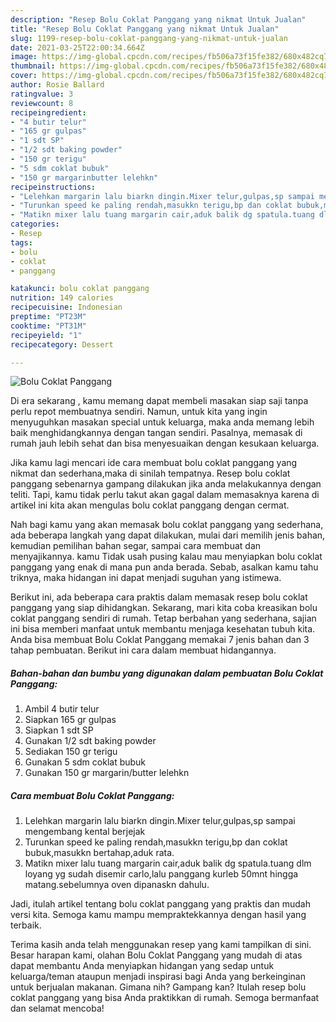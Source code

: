 ```yaml
---
description: "Resep Bolu Coklat Panggang yang nikmat Untuk Jualan"
title: "Resep Bolu Coklat Panggang yang nikmat Untuk Jualan"
slug: 1199-resep-bolu-coklat-panggang-yang-nikmat-untuk-jualan
date: 2021-03-25T22:00:34.664Z
image: https://img-global.cpcdn.com/recipes/fb506a73f15fe382/680x482cq70/bolu-coklat-panggang-foto-resep-utama.jpg
thumbnail: https://img-global.cpcdn.com/recipes/fb506a73f15fe382/680x482cq70/bolu-coklat-panggang-foto-resep-utama.jpg
cover: https://img-global.cpcdn.com/recipes/fb506a73f15fe382/680x482cq70/bolu-coklat-panggang-foto-resep-utama.jpg
author: Rosie Ballard
ratingvalue: 3
reviewcount: 8
recipeingredient:
- "4 butir telur"
- "165 gr gulpas"
- "1 sdt SP"
- "1/2 sdt baking powder"
- "150 gr terigu"
- "5 sdm coklat bubuk"
- "150 gr margarinbutter lelehkn"
recipeinstructions:
- "Lelehkan margarin lalu biarkn dingin.Mixer telur,gulpas,sp sampai mengembang kental berjejak"
- "Turunkan speed ke paling rendah,masukkn terigu,bp dan coklat bubuk,masukkn bertahap,aduk rata."
- "Matikn mixer lalu tuang margarin cair,aduk balik dg spatula.tuang dlm loyang yg sudah disemir carlo,lalu panggang kurleb 50mnt hingga matang.sebelumnya oven dipanaskn dahulu."
categories:
- Resep
tags:
- bolu
- coklat
- panggang

katakunci: bolu coklat panggang 
nutrition: 149 calories
recipecuisine: Indonesian
preptime: "PT23M"
cooktime: "PT31M"
recipeyield: "1"
recipecategory: Dessert

---
```



![Bolu Coklat Panggang](https://img-global.cpcdn.com/recipes/fb506a73f15fe382/680x482cq70/bolu-coklat-panggang-foto-resep-utama.jpg)

Di era  sekarang , kamu memang dapat membeli masakan siap saji tanpa perlu repot membuatnya sendiri. Namun, untuk kita yang ingin menyuguhkan masakan special untuk keluarga, maka anda memang lebih baik menghidangkannya dengan tangan sendiri. Pasalnya, memasak di rumah jauh lebih sehat dan bisa menyesuaikan dengan kesukaan keluarga.

Jika kamu lagi mencari ide cara membuat bolu coklat panggang yang nikmat dan sederhana,maka di sinilah tempatnya. Resep bolu coklat panggang  sebenarnya gampang dilakukan jika anda melakukannya dengan teliti. Tapi, kamu tidak perlu takut akan gagal dalam memasaknya 
karena di artikel ini kita akan mengulas bolu coklat panggang dengan cermat.  



Nah bagi kamu yang akan memasak bolu coklat panggang yang sederhana, ada beberapa langkah yang dapat dilakukan, mulai dari memilih jenis bahan, kemudian pemilihan bahan segar, sampai cara membuat dan menyajikannya. kamu Tidak usah pusing kalau mau menyiapkan bolu coklat panggang yang enak di mana pun anda berada. Sebab, asalkan kamu  tahu triknya, maka hidangan ini dapat menjadi suguhan yang istimewa.

Berikut ini, ada beberapa cara praktis  dalam memasak resep bolu coklat panggang yang siap dihidangkan. Sekarang, mari kita coba kreasikan bolu coklat panggang sendiri di rumah. Tetap berbahan yang sederhana, sajian ini bisa memberi manfaat untuk membantu menjaga kesehatan tubuh kita. Anda bisa membuat Bolu Coklat Panggang memakai 7 jenis bahan dan 3 tahap pembuatan. Berikut ini cara dalam membuat hidangannya.

<!--inarticleads1-->

##### Bahan-bahan dan bumbu yang digunakan dalam pembuatan Bolu Coklat Panggang:

1. Ambil 4 butir telur
1. Siapkan 165 gr gulpas
1. Siapkan 1 sdt SP
1. Gunakan 1/2 sdt baking powder
1. Sediakan 150 gr terigu
1. Gunakan 5 sdm coklat bubuk
1. Gunakan 150 gr margarin/butter lelehkn




<!--inarticleads2-->

##### Cara membuat Bolu Coklat Panggang:

1. Lelehkan margarin lalu biarkn dingin.Mixer telur,gulpas,sp sampai mengembang kental berjejak
1. Turunkan speed ke paling rendah,masukkn terigu,bp dan coklat bubuk,masukkn bertahap,aduk rata.
1. Matikn mixer lalu tuang margarin cair,aduk balik dg spatula.tuang dlm loyang yg sudah disemir carlo,lalu panggang kurleb 50mnt hingga matang.sebelumnya oven dipanaskn dahulu.




Jadi, itulah artikel tentang  bolu coklat panggang  yang praktis dan mudah versi kita. Semoga kamu mampu mempraktekkannya dengan hasil yang terbaik. 

Terima kasih anda telah menggunakan resep yang kami tampilkan di sini. Besar harapan kami, olahan  Bolu Coklat Panggang yang mudah di atas dapat membantu Anda menyiapkan hidangan yang sedap untuk keluarga/teman ataupun menjadi inspirasi bagi Anda yang berkeinginan untuk berjualan makanan. Gimana nih? Gampang kan? Itulah resep bolu coklat panggang yang bisa Anda praktikkan di rumah. Semoga bermanfaat dan selamat mencoba!


